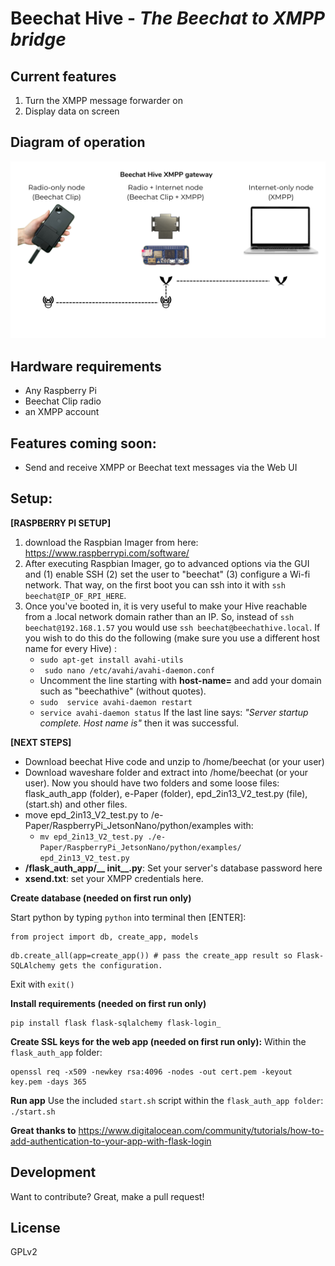 # Beechat Hive -  _The Beechat to XMPP bridge_

## Current features
1. Turn the XMPP message forwarder on
2. Display data on screen

## Diagram of operation
[![img](https://raw.githubusercontent.com/BeechatNetworkSystemsLtd/BeechatHive/main/diagram.png)]()

## Hardware requirements
- Any Raspberry Pi
- Beechat Clip radio
- an XMPP account

## Features coming soon:
* Send and receive XMPP or Beechat text messages via the Web UI
    
## Setup: ##


**[RASPBERRY PI SETUP]** 
1. download the Raspbian Imager from here: https://www.raspberrypi.com/software/
2. After executing Raspbian Imager, go to advanced options via the GUI and 
    (1) enable SSH 
    (2) set the user to "beechat" 
    (3) configure a Wi-fi network. That way, on the first boot you can ssh into it with ```ssh beechat@IP_OF_RPI_HERE```. 
3. Once you've booted in, it is very useful to make your Hive reachable from a .local network domain rather than an IP. So, instead of ```ssh beechat@192.168.1.57``` you would use ```ssh beechat@beechathive.local```. If you wish to do this do the following (make sure you use a different host name for every Hive) :
    *  ``` sudo apt-get install avahi-utils ```
    *  ``` sudo nano /etc/avahi/avahi-daemon.conf```
    *  Uncomment the line starting with **host-name=** and add your domain such as "beechathive" (without quotes).
    *  ```sudo  service avahi-daemon restart```
    *  ```service avahi-daemon status``` If the last line says: _"Server startup complete. Host name is"_ then it was successful.


**[NEXT STEPS]**
- Download beechat Hive code and unzip to /home/beechat (or your user)
- Download waveshare folder and extract into /home/beechat (or your user). Now you should have two folders and some loose files: flask_auth_app (folder), e-Paper (folder), epd_2in13_V2_test.py (file), (start.sh) and other files.
- move epd_2in13_V2_test.py to /e-Paper/RaspberryPi_JetsonNano/python/examples with:
    -  ```mv epd_2in13_V2_test.py ./e-Paper/RaspberryPi_JetsonNano/python/examples/ epd_2in13_V2_test.py```
-   **/flask_auth_app/__ init__.py**: Set your server's database password here
-   **xsend.txt**: set your XMPP credentials here.

**Create database (needed on first run only)**

Start python by typing ```python``` into terminal then [ENTER]:

```
from project import db, create_app, models
```
```
db.create_all(app=create_app()) # pass the create_app result so Flask-SQLAlchemy gets the configuration.
```

Exit with ```exit()```

**Install requirements (needed on first run only)**
```
pip install flask flask-sqlalchemy flask-login_
```


**Create SSL keys for the web app (needed on first run only):**
Within the ```flask_auth_app``` folder: 
```
openssl req -x509 -newkey rsa:4096 -nodes -out cert.pem -keyout key.pem -days 365
```

**Run app**
Use the included ```start.sh``` script within the ```flask_auth_app folder```:
``` ./start.sh```


**Great thanks to**
https://www.digitalocean.com/community/tutorials/how-to-add-authentication-to-your-app-with-flask-login

## Development

Want to contribute? Great, make a pull request!

## License

GPLv2
